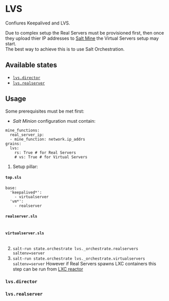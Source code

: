 # LVS
Confiures Keepalived and LVS.

Due to complex setup the Real Servers must be provisioned first, then once they upload thier IP addresses to [Salt Mine](https://docs.saltstack.com/en/latest/topics/mine/index.html) the Virtual Servers setup may start.  
The best way to achieve this is to use Salt Orchestration.

## Available states
 - [`lvs.director`](#lvsdirector)
 - [`lvs.realserver`](#lvsrealserver)

## Usage
Some prerequisites must be met first:
- _Salt Minion_ configuration must contain:
```
mine_functions:
  real_server_ip:
  - mine_function: network.ip_addrs
grains:
  lvs:
    rs: True # for Real Servers
    # vs: True # for Virtual Servers
```
1. Setup pillar:
#### **`top.sls`**
```
base:
  'keepalived*':
    - virtualserver
  'vm*':
    - realserver
```
#### **`realserver.sls`**
```

```
#### **`virtualserver.sls`**
```

```
2. `salt-run state.orchestrate lvs._orchestrate.realservers saltenv=server`
3. `salt-run state.orchestrate lvs._orchestrate.virtualservers saltenv=server` However if Real Servers spawns LXC containers this step can be run from [LXC reactor](#salt/base/lxc/_reactor/lxc.sls)

### `lvs.director`
### `lvs.realserver`
